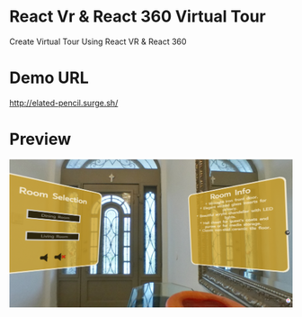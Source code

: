 # React Vr & React 360 Virtual Tour
Create Virtual Tour Using React VR &amp; React 360

# Demo URL
http://elated-pencil.surge.sh/

# Preview
![](view.png)

